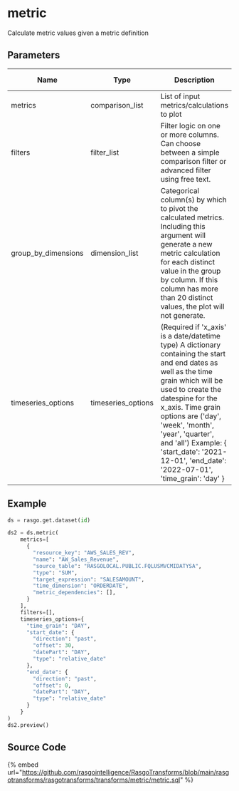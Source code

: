 

# metric

Calculate metric values given a metric definition

## Parameters

|        Name         |        Type        |                                                                                                                                                                           Description                                                                                                                                                                           | Is Optional |
| ------------------- | ------------------ | --------------------------------------------------------------------------------------------------------------------------------------------------------------------------------------------------------------------------------------------------------------------------------------------------------------------------------------------------------------- | ----------- |
| metrics             | comparison_list    | List of input metrics/calculations to plot                                                                                                                                                                                                                                                                                                                      |             |
| filters             | filter_list        | Filter logic on one or more columns. Can choose between a simple comparison filter or advanced filter using free text.                                                                                                                                                                                                                                          | True        |
| group_by_dimensions | dimension_list     | Categorical column(s) by which to pivot the calculated metrics. Including this argument will generate a new metric calculation for each distinct value in the group by column. If this column has more than 20 distinct values, the plot will not generate.                                                                                                     | True        |
| timeseries_options  | timeseries_options | (Required if 'x_axis' is a date/datetime type) A dictionary containing the start and end dates as well as the time grain which will be used to create the datespine for the x_axis. Time grain options are ('day', 'week', 'month', 'year', 'quarter', and 'all') Example: {   'start_date': '2021-12-01',   'end_date': '2022-07-01',   'time_grain': 'day' }  |             |


## Example

```python
ds = rasgo.get.dataset(id)

ds2 = ds.metric(
    metrics=[
      {
        "resource_key": "AWS_SALES_REV",
        "name": "AW_Sales_Revenue",
        "source_table": "RASGOLOCAL.PUBLIC.FQLUSMVCMIDATYSA",
        "type": "SUM",
        "target_expression": "SALESAMOUNT",
        "time_dimension": "ORDERDATE",
        "metric_dependencies": [],
      }
    ],
    filters=[],
    timeseries_options={
      "time_grain": "DAY",
      "start_date": {
        "direction": "past",
        "offset": 30,
        "datePart": "DAY",
        "type": "relative_date"
      },
      "end_date": {
        "direction": "past",
        "offset": 0,
        "datePart": "DAY",
        "type": "relative_date"
      }
    }
)
ds2.preview()

```

## Source Code

{% embed url="https://github.com/rasgointelligence/RasgoTransforms/blob/main/rasgotransforms/rasgotransforms/transforms/metric/metric.sql" %}

